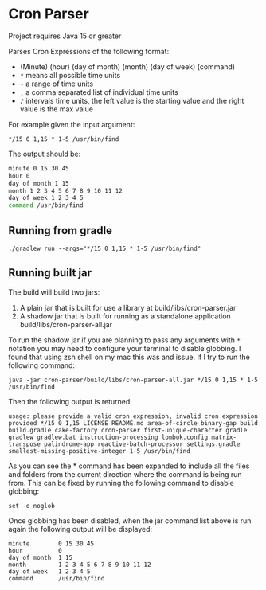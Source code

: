 # Cron Parser

Project requires Java 15 or greater

Parses Cron Expressions of the following format:

*   (Minute) (hour) (day of month) (month) (day of week) (command)
*   `*` means all possible time units
*   `-` a range of time units
*   `,` a comma separated list of individual time units
*   `/` intervals time units, the left value is the starting value and the right value is the max value

For example given the input argument:

`*/15 0 1,15 * 1-5 /usr/bin/find`

The output should be:

```bash
minute 0 15 30 45
hour 0
day of month 1 15
month 1 2 3 4 5 6 7 8 9 10 11 12
day of week 1 2 3 4 5
command /usr/bin/find
```

## Running from gradle

`./gradlew run --args="*/15 0 1,15 * 1-5 /usr/bin/find"`

## Running built jar

The build will build two jars:

1.   A plain jar that is built for use a library at build/libs/cron-parser.jar
2.   A shadow jar that is built for running as a standalone application build/libs/cron-parser-all.jar

To run the shadow jar if you are planning to pass any arguments with `*` notation you may
need to configure your terminal to disable globbing. I found that using zsh shell on my mac this was
and issue. If I try to run the following command:

`java -jar cron-parser/build/libs/cron-parser-all.jar */15 0 1,15 * 1-5 /usr/bin/find`

Then the following output is returned:

`usage: please provide a valid cron expression, invalid cron expression provided */15 0 1,15 LICENSE README.md area-of-circle binary-gap build build.gradle cake-factory cron-parser first-unique-character gradle gradlew gradlew.bat instruction-processing lombok.config matrix-transpose palindrome-app reactive-batch-processor settings.gradle smallest-missing-positive-integer 1-5 /usr/bin/find`

As you can see the * command has been expanded to include all the files and folders
from the current direction where the command is being run from. This can be fixed by
running the following command to disable globbing:

`set -o noglob`

Once globbing has been disabled, when the jar command list above is run again the following output will
be displayed:

```
minute        0 15 30 45
hour          0
day of month  1 15
month         1 2 3 4 5 6 7 8 9 10 11 12
day of week   1 2 3 4 5
command       /usr/bin/find
```
